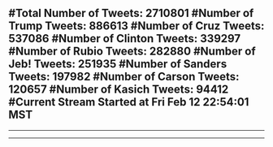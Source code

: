 #Total Number of Tweets: 2710801 
#Number of Trump Tweets: 886613
#Number of Cruz Tweets: 537086
#Number of Clinton Tweets: 339297
#Number of Rubio Tweets: 282880
#Number of Jeb! Tweets: 251935
#Number of Sanders Tweets: 197982
#Number of Carson Tweets: 120657
#Number of Kasich Tweets: 94412
#Current Stream Started at Fri Feb 12 22:54:01 MST
---
---
---
